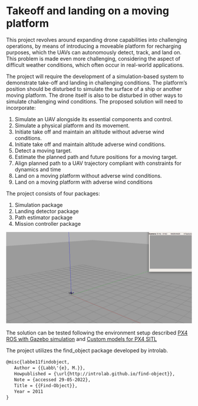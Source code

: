 # Takeoff and landing on a moving platform

This project revolves around expanding drone capabilities into challenging operations, by means of introducing a moveable platform for recharging purposes, which the UAVs can autonomously detect, track, and land on. This problem is made even more challenging, considering the aspect of difficult weather conditions, which often occur in real-world applications.

The project will require the development of a simulation-based system to demonstrate take-off and landing in challenging conditions. The platform’s position should be disturbed to simulate the surface of a ship or another moving platform. The drone itself is also to be disturbed in other ways to simulate challenging wind conditions.
The proposed solution will need to incorporate:
 1.	Simulate an UAV alongside its essential components and control. 
 2.	Simulate a physical platform and its movement. 
 3.	Initiate take off and maintain an altitude without adverse wind conditions.
 4.	Initiate take off and maintain altitude adverse wind conditions.
 5.	Detect a moving target.
 6.	Estimate the planned path and future positions for a moving target.
 7.	Align planned path to a UAV trajectory compliant with constraints for dynamics and time 
 8.	Land on a moving platform without adverse wind conditions.
 9.	Land on a moving platform with adverse wind conditions



The project consists of four packages:

 1. Simulation package
 2. Landing detector package
 3. Path estimator package
 4. Mission controller package 


![Demo](https://github.com/TobiasDJ/Takeoff-and-landing-on-a-moving-platform/blob/main/Demos/land_moving_platform_0.5ms.gif)

The solution can be tested following the environment setup described [PX4 ROS with Gazebo simulation](https://docs.px4.io/master/en/simulation/ros_interface.html) and [Custom models for PX4 SITL](https://discuss.px4.io/t/create-custom-model-for-sitl/6700/3)

The project utilizes the find_object package developed by introlab.

```
@misc{labbe11findobject,
   Author = {{Labb\'{e}, M.}},
   Howpublished = {\url{http://introlab.github.io/find-object}},
   Note = {accessed 29-05-2022},
   Title = {{Find-Object}},
   Year = 2011
}
```
